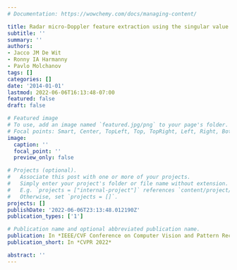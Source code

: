 ```yaml
---
# Documentation: https://wowchemy.com/docs/managing-content/

title: Radar micro-Doppler feature extraction using the singular value decomposition
subtitle: ''
summary: ''
authors:
- Jacco JM De Wit
- Ronny IA Harmanny
- Pavlo Molchanov
tags: []
categories: []
date: '2014-01-01'
lastmod: 2022-06-06T16:13:48-07:00
featured: false
draft: false

# Featured image
# To use, add an image named `featured.jpg/png` to your page's folder.
# Focal points: Smart, Center, TopLeft, Top, TopRight, Left, Right, BottomLeft, Bottom, BottomRight.
image:
  caption: ''
  focal_point: ''
  preview_only: false

# Projects (optional).
#   Associate this post with one or more of your projects.
#   Simply enter your project's folder or file name without extension.
#   E.g. `projects = ["internal-project"]` references `content/project/deep-learning/index.md`.
#   Otherwise, set `projects = []`.
projects: []
publishDate: '2022-06-06T23:13:48.012190Z'
publication_types: ['1']

# Publication name and optional abbreviated publication name.
publication: In *IEEE/CVF Conference on Computer Vision and Pattern Recognition*
publication_short: In *CVPR 2022*

abstract: ''
---
```

